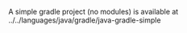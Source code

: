 A simple gradle project (no modules) is available at ../../languages/java/gradle/java-gradle-simple
